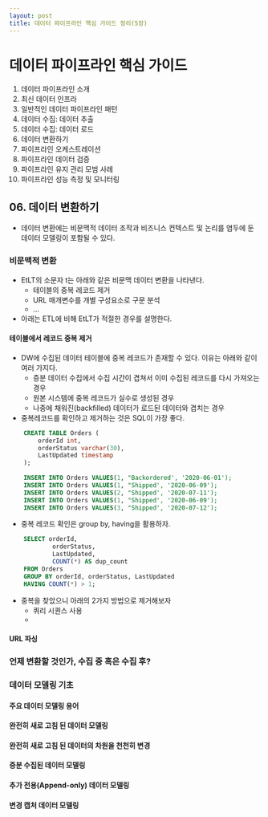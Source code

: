 ```yaml
---
layout: post
title: 데이터 파이프라인 핵심 가이드 정리(5장) 
---
```


#  데이터 파이프라인 핵심 가이드

01. 데이터 파이프라인 소개
02. 최신 데이터 인프라
03. 일반적인 데이터 파이프라인 패턴
04. 데이터 수집: 데이터 추출
05. 데이터 수집: 데이터 로드
06. 데이터 변환하기
07. 파이프라인 오케스트레이션
08. 파이프라인 데이터 검증
09. 파이프라인 유지 관리 모범 사례
10.  파이프라인 성능 측정 및 모니터링 


## 06. 데이터 변환하기
* 데이터 변환에는 비문맥적 데이터 조작과 비즈니스 컨텍스트 및 논리를 염두에 둔 데이터 모델링이 포함될 수 있다.

### 비문맥적 변환
* EtLT의 소문자 t는 아래와 같은 비문맥 데이터 변환을 나타낸다.
	* 테이블의 중복 레코드 제거
	* URL 매개변수를 개별 구성요소로 구문 분석
	* ...
* 아래는 ETL에 비해 EtLT가 적절한 경우를 설명한다.

#### 테이블에서 레코드 중복 제거
* DW에 수집된 데이터 테이블에 중복 레코드가 존재할 수 있다. 이유는 아래와 같이 여러 가지다.
	* 증분 데이터 수집에서 수집 시간이 겹쳐서 이미 수집된 레코드를 다시 가져오는 경우
	* 원본 시스템에 중복 레코드가 실수로 생성된 경우
	* 나중에 채워진(backfilled) 데이터가 로드된 데이터와 겹치는 경우
* 중복레코드를 확인하고 제거하는 것은 SQL이 가장 좋다.

```SQL
	CREATE TABLE Orders (
		orderId int,
		orderStatus varchar(30),
		LastUpdated timestamp
	);
	
	INSERT INTO Orders VALUES(1, "Backordered', '2020-06-01');
	INSERT INTO Orders VALUES(1, "Shipped', '2020-06-09');
	INSERT INTO Orders VALUES(2, "Shipped', '2020-07-11');
	INSERT INTO Orders VALUES(1, "Shipped', '2020-06-09');
	INSERT INTO Orders VALUES(3, "Shipped', '2020-07-12');
```

* 중복 레코드 확인은 group by, having을 활용하자.
```SQL
	SELECT orderId, 
			orderStatus,
			LastUpdated,
			COUNT(*) AS dup_count
	FROM Orders
	GROUP BY orderId, orderStatus, LastUpdated
	HAVING COUNT(*) > 1;
```

* 중복을 찾았으니 아래의 2가지 방법으로 제거해보자
	* 쿼리 시퀀스 사용
	* 

#### URL 파싱

### 언제 변환할 것인가, 수집 중 혹은 수집 후?

### 데이터 모델링 기초

#### 주요 데이터 모델링 용어

#### 완전히 새로 고침 된 데이터 모델링

#### 완전히 새로 고침 된 데이터의 차원을 천천히 변경

#### 증분 수집된 데이터 모델링

#### 추가 전용(Append-only) 데이터 모델링

#### 변경 캡처 데이터 모델링


